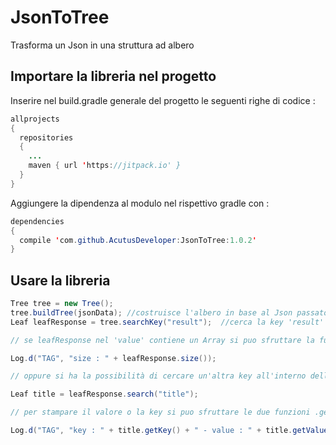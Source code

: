 # JsonToTree
Trasforma un Json in una struttura ad albero       

## Importare la libreria nel progetto     
Inserire nel build.gradle generale del progetto le seguenti righe di codice :  
```java
allprojects 
{
  repositories 
  {
    ...
    maven { url 'https://jitpack.io' }
  }
}
```

Aggiungere la dipendenza al modulo nel rispettivo gradle con :  
```java
dependencies 
{
  compile 'com.github.AcutusDeveloper:JsonToTree:1.0.2'
}
```

## Usare la libreria
```java
Tree tree = new Tree(); 
tree.buildTree(jsonData); //costruisce l'albero in base al Json passato
Leaf leafResponse = tree.searchKey("result");  //cerca la key 'result' nel Json e restituisce la foglia

// se leafResponse nel 'value' contiene un Array si puo sfruttare la funzione .size() per sapere la lunghezza dell'array di oggetti che contiene ovvero: 

Log.d("TAG", "size : " + leafResponse.size());

// oppure si ha la possibilità di cercare un'altra key all'interno della foglia 'leafResponse'

Leaf title = leafResponse.search("title");

// per stampare il valore o la key si puo sfruttare le due funzioni .getValue() e .getKey() ovvero :

Log.d("TAG", "key : " + title.getKey() + " - value : " + title.getValue());

```
